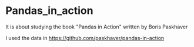 # Pandas_in_action 
It is about studying the book "Pandas in Action" written by Boris Paskhaver 

I used the data in https://github.com/paskhaver/pandas-in-action

